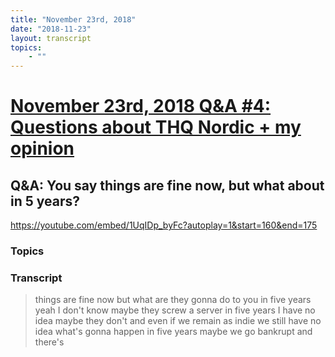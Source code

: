 ```yaml
---
title: "November 23rd, 2018"
date: "2018-11-23"
layout: transcript
topics: 
    - ""
---
```

# [November 23rd, 2018 Q&A #4: Questions about THQ Nordic + my opinion](../2018-11-23.md)
## Q&A: You say things are fine now, but what about in 5 years?
https://youtube.com/embed/1UqIDp_byFc?autoplay=1&start=160&end=175
### Topics


### Transcript

> things are fine now but what are they
> gonna do to you in five years yeah I
> don't know maybe they screw a server in
> five years I have no idea maybe they
> don't
> and even if we remain as indie we still
> have no idea what's gonna happen in five
> years maybe we go bankrupt and there's
